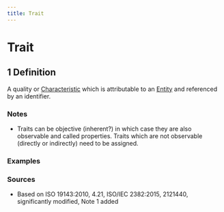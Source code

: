 ```yaml
---
title: Trait
---
```


# Trait

## 1 Definition

A quality or [Characteristic](../characteristic) which is attributable to an [Entity](../entity) and referenced by an identifier.

### Notes 
- Traits can be objective (inherent?) in which case they are also observable and called properties. Traits which are not observable (directly or indirectly) need to be assigned.

### Examples 

### Sources
- Based on ISO 19143:2010, 4.21, ISO/IEC 2382:2015, 2121440, significantly modified, Note 1 added
